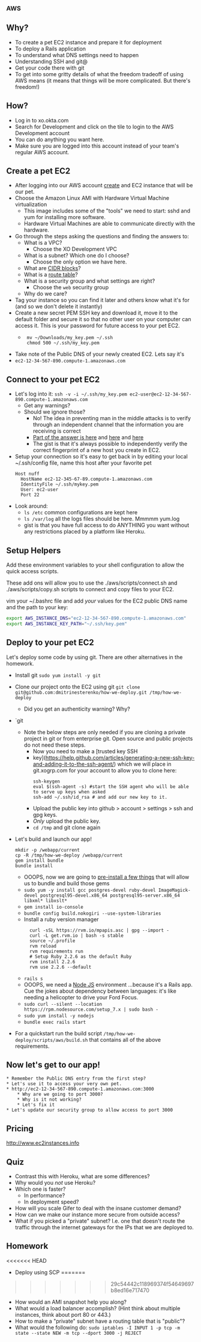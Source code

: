 ### AWS

## Why?
* To create a pet EC2 instance and prepare it for deployment
* To deploy a Rails application
* To understand what DNS settings need to happen
* Understanding SSH and git@
* Get your code there with git
* To get into some gritty details of what the freedom tradeoff of using AWS
means (it means that things will be more complicated. But there's freedom!)

## How?
* Log in to xo.okta.com
* Search for Development and click on the tile to login to the AWS Development account
* You can do anything you want here.
* Make sure you are logged into this account instead of your team's regular AWS account.

## Create a pet EC2
* After logging into our AWS account [create](https://console.aws.amazon.com/ec2/v2/home?region=us-east-1#LaunchInstanceWizard:) and EC2 instance that will be our pet.
* Choose the Amazon Linux AMI with Hardware Virtual Machine virtualization
    * This image includes some of the "tools" we need to start: sshd and yum for installing more software.
    * Hardware Virtual Machines are able to communicate directly with the hardware.
* Go through the steps asking the questions and finding the answers to:
    * What is a VPC?
        * Choose the XO Development VPC
    * What is a subnet? Which one do I choose?
        * Choose the only option we have here.
    * What are [CIDR blocks](https://en.wikipedia.org/wiki/Classless_Inter-Domain_Routing#IPv4_CIDR_blocks)?
    * What is a [route table](http://docs.aws.amazon.com/AmazonVPC/latest/UserGuide/VPC_Route_Tables.html)?
    * What is a security group and what settings are right?
        * Choose the `web` security group
    * Why do we care?
* Tag your instance so you can find it later and others know what it's for (and
  so we don't delete it instantly)
* Create a new secret PEM SSH key and download it, move it to the default folder
  and secure it so that no other user on your computer can access it. This is
your password for future access to your pet EC2.
    * ```
       mv ~/Downloads/my_key.pem ~/.ssh
       chmod 500 ~/.ssh/my_key.pem
      ```
* Take note of the Public DNS of your newly created EC2. Lets say it's
* `ec2-12-34-567-890.compute-1.amazonaws.com`

## Connect to your pet EC2
* Let's log into it: `ssh -v -i ~/.ssh/my_key.pem ec2-user@ec2-12-34-567-890.compute-1.amazonaws.com`
    * Get any warnings?
    * Should we ignore those?
        * No! The idea in preventing man in the middle attacks is to verify
           through an independent channel that the information you are receiving
           is correct
        * [Part of the answer is
          here](https://forums.aws.amazon.com/thread.jspa?messageID=628520) and
[here](http://stackoverflow.com/questions/13791219/ssh-fingerprint-verification-for-amazon-aws-ec2-server-with-ecdsa)
and
[here](http://superuser.com/questions/929566/sha256-ssh-fingerprint-given-by-the-client-but-only-md5-fingerprint-known-for-se)
        * The gist is that it's always possible to independently verify the
        correct fingerprint of a new host you create in EC2.
* Setup your connection so it's easy to get back in by editing your local
  ~/.ssh/config file, name this host after your favorite pet
  ```
  Host nuff
    HostName ec2-12-345-67-89.compute-1.amazonaws.com
    IdentityFile ~/.ssh/mykey.pem
    User: ec2-user
    Port 22
  ```
* Look around:
    * `ls /etc` common configurations are kept here
    * `ls /var/log` all the logs files should be here. Mmmmm yum.log
    * gist is that you have full access to do ANYTHING you want without any
    restrictions placed by a platform like Heroku.

## Setup Helpers
Add these environment variables to your shell configuration to allow the quick
access scripts.

These  add ons will allow you to use the ./aws/scripts/connect.sh and
./aws/scripts/copy.sh scripts to connect and copy files to your EC2.

vim your ~/.bashrc file and add _your_ values for the EC2 public DNS name and
the path to your key:

```sh
export AWS_INSTANCE_DNS="ec2-12-34-567-890.compute-1.amazonaws.com"
export AWS_INSTANCE_KEY_PATH="~/.ssh/key.pem"
```

## Deploy to your pet EC2
Let's deploy some code by using git. There are other alternatives in the
homework.
* Install git `sudo yum install -y git`
* Clone our project onto the EC2 using git
  `git clone git@github.com:dmitrinesterenko/how-we-deploy.git /tmp/how-we-deploy`
    * Did you get an authenticity warning? Why?
* `git
    * Note the below steps are only needed if you are cloning a private project in git or from enterprise git. Open source and public projects do not need these steps.
        * Now you need to make a [trusted key SSH
        * key](https://help.github.com/articles/generating-a-new-ssh-key-and-adding-it-to-the-ssh-agent/) which we will place in git.xogrp.com for your account to allow you to clone here:
            ```
            ssh-keygen
            eval $(ssh-agent -s) #start the SSH agent who will be able to serve up keys when asked
            ssh-add ~/.ssh/id_rsa # and add our new key to it.
            ```
        * Upload the public key into github > account > settings > ssh and gpg keys.
        * *Only* upload the public key.
        * `cd /tmp` and git clone again

* Let's build and launch our app!
    ```
    mkdir -p /webapp/current
    cp -R /tmp/how-we-deploy /webapp/current
    gem install bundle
    bundle install
    ```
    *  OOOPS, now we are going to [pre-install a few
       things](http://stackoverflow.com/questions/23184819/rails-new-app-or-rails-h-craps-out-with-cannot-load-such-file-io-console) that will allow us to bundle and build those gems
    * `sudo yum -y install gcc postgres-devel ruby-devel ImageMagick-devel postgresql95-devel.x86_64 postgresql95-server.x86_64 libxml* libxslt*`
    * `gem install io-console`
    * `bundle config build.nokogiri --use-system-libraries`
    * Install a ruby version manager
      ```
        curl -sSL https://rvm.io/mpapis.asc | gpg --import -
        curl -L get.rvm.io | bash -s stable
        source ~/.profile
        rvm reload
        rvm requirements run
        # Setup Ruby 2.2.6 as the default Ruby
        rvm install 2.2.6
        rvm use 2.2.6 --default
      ```
    * `rails s`
    * OOOPS, we need a [Node JS](https://nodejs.org/en/download/package-manager/) environment ...because it's a Rails app. Cue the
      jokes about dependency between languages: it's like needing a helicopter to drive
      your Ford Focus.
    * `sudo curl --silent --location https://rpm.nodesource.com/setup_7.x | sudo bash -`
    * `sudo yum install -y nodejs`
    * `bundle exec rails start`

* For a quickstart run the build script `/tmp/how-we-deploy/scripts/aws/build.sh` that contains all of the above requirements.

## Now let's get to our app!
    * Remember the Public DNS entry from the first step?
    * Let's use it to access your very own pet.
    * http://ec2-12-34-567-890.compute-1.amazonaws.com:3000
        * Why are we going to port 3000?
        * Why is it not working?
        * Let's fix it
    * Let's update our security group to allow access to port 3000
## Pricing
http://www.ec2instances.info

## Quiz
* Contrast this with Heroku, what are some differences?
* Why would you _not_ use Heroku?
* Which one is faster?
    * In performance?
    * In deployment speed?
* How will you scale Gifer to deal with the insane customer demand?
* How can we make our instance more secure from outside access?
* What if you picked a "private" subnet? I.e. one that doesn't route the
traffic through the internet gateways for the IPs that we are deployed to.

## Homework
<<<<<<< HEAD
* Deploy using SCP
=======
>>>>>>> 29c54442c118969374f54649697b8ed16e717470
* How would an AMI snapshot help you along?
* What would a load balancer accomplish? (Hint think about multiple instances,
  think about port 80 or 443.)
* How to make a "private" subnet have a routing table that is "public"?
* What would the following do:
     `sudo iptables -I INPUT 1 -p tcp -m state --state NEW -m tcp --dport 3000
-j REJECT`


